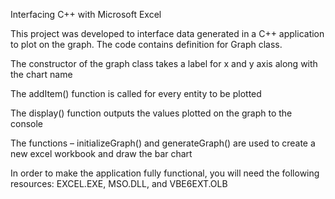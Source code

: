 Interfacing C++ with Microsoft Excel

This project was developed to interface data generated in a C++ application to plot on the graph. The code contains definition for Graph class.  

The constructor of the graph class takes a label for x and y axis along with the chart name

The addItem() function is called for every entity to be plotted

The display() function outputs the values plotted on the graph to the console

The functions – initializeGraph() and generateGraph() are used to create a new excel workbook and draw the bar chart

In order to make the application fully functional, you will need the following resources: EXCEL.EXE, MSO.DLL, and VBE6EXT.OLB 
